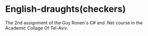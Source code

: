 # English-draughts(checkers)
The 2nd assignment of the Guy Ronen's C# and .Net course in the Academic Collage Of Tel-Aviv.
